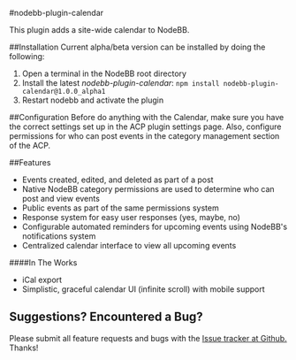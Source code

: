 #nodebb-plugin-calendar

This plugin adds a site-wide calendar to NodeBB.

##Installation
Current alpha/beta version can be installed by doing the following:

 1. Open a terminal in the NodeBB root directory
 2. Install the latest *nodebb-plugin-calendar*:
    `npm install nodebb-plugin-calendar@1.0.0_alpha1`
 3. Restart nodebb and activate the plugin

##Configuration
Before do anything with the Calendar, make sure you have the correct settings set up in the ACP plugin settings page. Also, configure permissions for who can post events in the category management section of the ACP.

##Features
 * Events created, edited, and deleted as part of a post
 * Native NodeBB category permissions are used to determine who can post and view events
 * Public events as part of the same permissions system
 * Response system for easy user responses (yes, maybe, no)
 * Configurable automated reminders for upcoming events using NodeBB's notifications system
 * Centralized calendar interface to view all upcoming events

####In The Works
 * iCal export
 * Simplistic, graceful calendar UI (infinite scroll) with mobile support

## Suggestions? Encountered a Bug?
Please submit all feature requests and bugs with the [Issue tracker at Github.](https://github.com/pitaj/nodebb-plugin-calendar/issues) Thanks!
